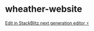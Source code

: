 # wheather-website

[Edit in StackBlitz next generation editor ⚡️](https://stackblitz.com/~/github.com/shivpoojan22/wheather-website)